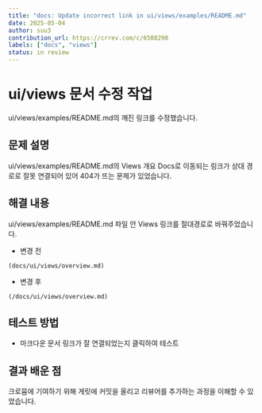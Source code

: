 ```yaml
---
title: "docs: Update incorrect link in ui/views/examples/README.md"
date: 2025-05-04
author: suu3
contribution_url: https://crrev.com/c/6508290
labels: ["docs", "views"]
status: in review
---
```


# ui/views 문서 수정 작업

ui/views/examples/README.md의 깨진 링크를 수정했습니다.

## 문제 설명

ui/views/examples/README.md의 Views 개요 Docs로 이동되는 링크가 상대 경로로 잘못 연결되어 있어 404가 뜨는 문제가 있었습니다.

## 해결 내용

ui/views/examples/README.md 파일 안 Views 링크를 절대경로로 바꿔주었습니다.

- 변경 전

```
(docs/ui/views/overview.md)
```

- 변경 후

```
(/docs/ui/views/overview.md)
```

## 테스트 방법

- 마크다운 문서 링크가 잘 연결되었는지 클릭하여 테스트

## 결과 배운 점

크로뮴에 기여하기 위해 게릿에 커밋을 올리고 리뷰어를 추가하는 과정을 이해할 수 있었습니다.
